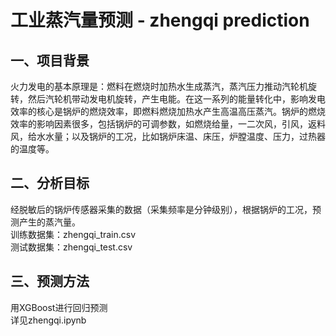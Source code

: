 # 工业蒸汽量预测 - zhengqi prediction
 
 
 ## 一、项目背景
 火力发电的基本原理是：燃料在燃烧时加热水生成蒸汽，蒸汽压力推动汽轮机旋转，然后汽轮机带动发电机旋转，产生电能。在这一系列的能量转化中，影响发电效率的核心是锅炉的燃烧效率，即燃料燃烧加热水产生高温高压蒸汽。锅炉的燃烧效率的影响因素很多，包括锅炉的可调参数，如燃烧给量，一二次风，引风，返料风，给水水量；以及锅炉的工况，比如锅炉床温、床压，炉膛温度、压力，过热器的温度等。
 
 ## 二、分析目标
 经脱敏后的锅炉传感器采集的数据（采集频率是分钟级别），根据锅炉的工况，预测产生的蒸汽量。    
 训练数据集：zhengqi_train.csv    
 测试数据集：zhengqi_test.csv 
  
 ## 三、预测方法
 用XGBoost进行回归预测    
 详见zhengqi.ipynb
 
